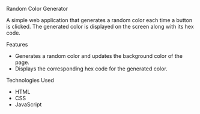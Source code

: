  Random Color Generator

A simple web application that generates a random color each time a button is clicked. 
The generated color is displayed on the screen along with its hex code.

 Features

- Generates a random color and updates the background color of the page.
- Displays the corresponding hex code for the generated color.
  

 Technologies Used

- HTML
- CSS
- JavaScript
